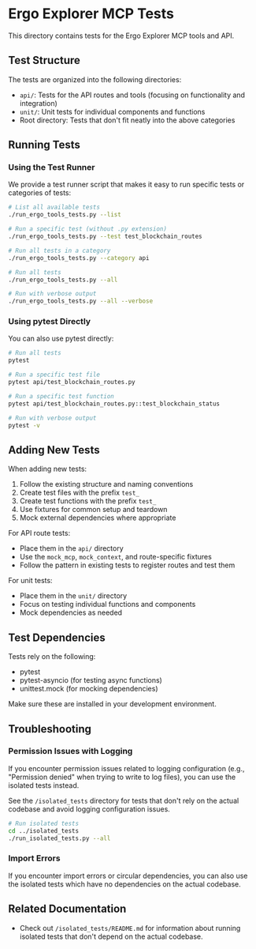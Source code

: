 # Ergo Explorer MCP Tests

This directory contains tests for the Ergo Explorer MCP tools and API.

## Test Structure

The tests are organized into the following directories:

- `api/`: Tests for the API routes and tools (focusing on functionality and integration)
- `unit/`: Unit tests for individual components and functions
- Root directory: Tests that don't fit neatly into the above categories

## Running Tests

### Using the Test Runner

We provide a test runner script that makes it easy to run specific tests or categories of tests:

```bash
# List all available tests
./run_ergo_tools_tests.py --list

# Run a specific test (without .py extension)
./run_ergo_tools_tests.py --test test_blockchain_routes

# Run all tests in a category
./run_ergo_tools_tests.py --category api

# Run all tests
./run_ergo_tools_tests.py --all

# Run with verbose output
./run_ergo_tools_tests.py --all --verbose
```

### Using pytest Directly

You can also use pytest directly:

```bash
# Run all tests
pytest

# Run a specific test file
pytest api/test_blockchain_routes.py

# Run a specific test function
pytest api/test_blockchain_routes.py::test_blockchain_status

# Run with verbose output
pytest -v
```

## Adding New Tests

When adding new tests:

1. Follow the existing structure and naming conventions
2. Create test files with the prefix `test_`
3. Create test functions with the prefix `test_`
4. Use fixtures for common setup and teardown
5. Mock external dependencies where appropriate

For API route tests:
- Place them in the `api/` directory
- Use the `mock_mcp`, `mock_context`, and route-specific fixtures
- Follow the pattern in existing tests to register routes and test them

For unit tests:
- Place them in the `unit/` directory
- Focus on testing individual functions and components
- Mock dependencies as needed

## Test Dependencies

Tests rely on the following:

- pytest
- pytest-asyncio (for testing async functions)
- unittest.mock (for mocking dependencies)

Make sure these are installed in your development environment.

## Troubleshooting

### Permission Issues with Logging

If you encounter permission issues related to logging configuration (e.g., "Permission denied" when trying to write to log files), you can use the isolated tests instead.

See the `/isolated_tests` directory for tests that don't rely on the actual codebase and avoid logging configuration issues.

```bash
# Run isolated tests
cd ../isolated_tests
./run_isolated_tests.py --all
```

### Import Errors

If you encounter import errors or circular dependencies, you can also use the isolated tests which have no dependencies on the actual codebase.

## Related Documentation

- Check out `/isolated_tests/README.md` for information about running isolated tests that don't depend on the actual codebase. 